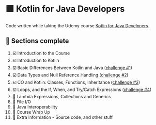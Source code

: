 # 🟪 Kotlin for Java Developers

Code written while taking the Udemy course [Kotlin for Java Developers](https://www.udemy.com/course/kotlin-for-java-developers/).

## 📖 Sections complete
1. ☑️ Introduction to the Course
2. ☑️ Introduction to Kotlin
3. ☑️ Basic Differences Between Kotlin and Java ([challenge #1](src/main/kotlin/challenge1))
4. ☑️ Data Types and Null Reference Handling ([challenge #2](src/main/kotlin/challenge2))
5. ☑️ OO and Kotlin: Classes, Functions, Inheritance ([challenge #3](src/main/kotlin/challenge3))
6. ☑️ Loops, and the If, When, and Try/Catch Expressions ([challenge #4](src/main/kotlin/challenge4))
7. 🔳 Lambda Expressions, Collections and Generics
8. 🔳 File I/O
9. 🔳 Java Interoperability
10. 🔳 Course Wrap Up
11. 🔳 Extra Information - Source code, and other stuff
